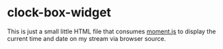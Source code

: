 # clock-box-widget

This is just a small little HTML file that consumes [moment.js](https://github.com/moment/moment/) to display the current time and date on my stream via browser source.
